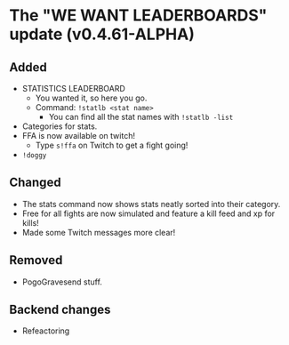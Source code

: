 # The "WE WANT LEADERBOARDS" update (v0.4.61-ALPHA)

## Added
- STATISTICS LEADERBOARD
  - You wanted it, so here you go.
  - Command: `!statlb <stat name>`
    - You can find all the stat names with `!statlb -list`
- Categories for stats.
- FFA is now available on twitch! 
  - Type `s!ffa` on Twitch to get a fight going!
- `!doggy`

## Changed
- The stats command now shows stats neatly sorted into their category.
- Free for all fights are now simulated and feature a kill feed and xp for kills!
- Made some Twitch messages more clear!

## Removed
- PogoGravesend stuff.

## Backend changes
- Refeactoring